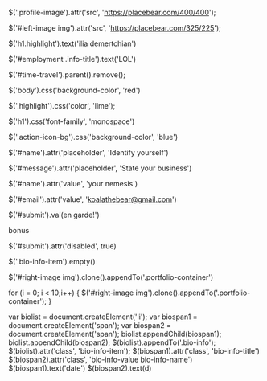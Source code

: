 $('.profile-image').attr('src', 'https://placebear.com/400/400');

$('#left-image img').attr('src', 'https://placebear.com/325/225');

$('h1.highlight').text('ilia demertchian')

$('#employment .info-title').text('LOL')

$('#time-travel').parent().remove();

$('body').css('background-color', 'red')

$('.highlight').css('color', 'lime');

$('h1').css('font-family', 'monospace')

$('.action-icon-bg').css('background-color', 'blue')

$('#name').attr('placeholder', 'Identify yourself')

$('#message').attr('placeholder', 'State your business')

$('#name').attr('value', 'your nemesis')

$('#email').attr('value', 'koalathebear@gmail.com')

$('#submit').val(en garde!')

bonus

$('#submit').attr('disabled', true)

$('.bio-info-item').empty()

$('#right-image img').clone().appendTo('.portfolio-container')

for (i = 0; i < 10;i++) { $('#right-image img').clone().appendTo('.portfolio-container'); }


var biolist = document.createElement('li');
var biospan1 = document.createElement('span');
var biospan2 = document.createElement('span');
biolist.appendChild(biospan1);
biolist.appendChild(biospan2);
$(biolist).appendTo('.bio-info');
$(biolist).attr('class', 'bio-info-item');
$(biospan1).attr('class', 'bio-info-title')
$(biospan2).attr('class', 'bio-info-value bio-info-name')
$(biospan1).text('date')
$(biospan2).text(d)
